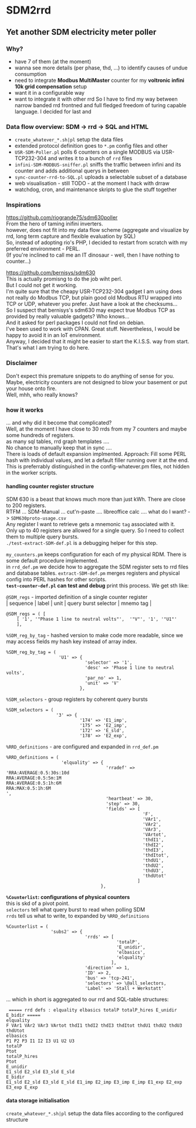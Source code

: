 # SDM2rrd
## Yet another SDM electricity meter poller
### Why?
* have 7 of them (at the moment)
* wanna see more details (per phase, thd, ...) to identify causes of undue consumption
* need to integrate **Modbus MultiMaster** counter for my **voltronic infini 10k grid compensation** setup
* want it in a configurable way
* want to integrate it with other rrd
So I have to find my way between narrow banded rrd frontned and full fledged freedom of turing capable language.
I decided for last and 


### Data flow overview: SDM -> rrd -> SQL and HTML
* `create_whatever_*.sh|pl` setup the data files
* extended protocol definition goes to `*.pm` config files and other
* `USR-SDM-Poller.pl` polls 6 counters on a single MODBUS via USR-TCP232-304 and writes it to a bunch of `rrd` files
* `infini-SDM-MODBUS-sniffer.pl` sniffs the traffic between infini and its counter and adds additional querys in between
* `sync-counter-rrd-to-SQL.pl` uploads a selectable subset of a database
* web visualisation - still TODO - at the moment I hack with drraw
* watchdog, cron, and maintenance skripts to glue the stuff together



### Inspirations
https://github.com/riogrande75/sdm630poller  
From the hero of taming inifini inverters.  
however, does not fit into my data flow scheme (aggregate and visualize by rrd, long term capture and flexible evaluation by SQL)  
So, instead of adopting rio's PHP, I decided to restart from scratch with my preferred environment - PERL.  
(If you're inclined to call me an IT dinosaur - well, then I have nothing to counter...)  
  
https://github.com/bernisys/sdm630  
This is actually promisng to do the job wiht perl.  
But I could not get it working.  
I'm quite sure that the cheapy USR-TCP232-304 gadget I am using does not really do Modbus TCP, but plain good old Modbus RTU wrapped into TCP or UDP, whatever you prefer. Just have a look at the checksums...   
So I suspect that bernisys's sdm630 may expect true Modbus TCP as provided by really valuable gadgets? Who knows...  
And it asked for perl packages I could not find on debian.  
I've been used to work with CPAN. Great stuff. Nevertheless, I would be happy to avoid it in an IoT environment.  
Anyway, I decided that it might be easier to start the K.I.S.S. way from start.  
That's what I am trying to do here.  

### Disclaimer
Don't expect this premature snippets to do anything of sense for you.  
Maybe, electricity counters are not designed to blow your basement or put your house onto fire.  
Well, mhh, who really knows?




### how it works 
... and why did it become that complicated?  
Well, at the moment I have close to 30 rrds from my 7 counters and maybe some hundreds of registers.  
as many sql tables, rrd graph templates ....  
No chance to manually keep that in sync ....  
There is loads of default expansion implmented. Approach: Fill some PERL hash with individual values, and let a default filler running over it at the end. This is preferrably distinguished in the config-whatever.pm files, not hidden in the worker scripts.   

#### handling counter register structure

SDM 630 is a beast that knows much more than just kWh. There are close to 200 registers.  
RTFM ... SDM-Manual ... cut'n-paste .... libreoffice calc .... what do I want? ->  `SDM630proto-usage.csv`  
Any register I want to retrieve gets a mnemonic `tag` associated with it.  
Only up to 40 registers are allowed for a single query. So I need to collect them to multiple query bursts.  
 `./test-extract-SDM-def.pl` is a debugging helper for this step.
 
 `my_counters.pm` keeps configuration for each of my physical RDM. There is some default procedure implemented.  
 in `rrd_def.pm` we decide how to aggregate the SDM register sets to rrd files and database tables.
 `extract-SDM-def.pm` merges registers and physical config into PERL hashes for other scripts.  
**`test-counter-def.pl` can test and debug** print this process. We get sth like:

`@SDM_regs` - imported definition of a single counter register  
| sequence | label | unit | query burst selector | mnemo tag |
```
@SDM_regs = ( [
    [ '1', '"Phase 1 line to neutral volts"',  '"V"', '1', '"U1"'
    ],
```

`%SDM_reg_by_tag` - hashed version to make code more readable, since we may access fields my hash key instead of array index.
```
%SDM_reg_by_tag = (
                    'U1' => {
                              'selector' => '1',
                              'desc' => 'Phase 1 line to neutral volts',
                              'par_no' => 1,
                              'unit' => 'V'
                            },
```

`%SDM_selectors` - group registers by coherent query bursts  
```
%SDM_selectors = (
                   '3' => {
                            '174' => 'E1_imp',
                            '175' => 'E2_imp',
                            '172' => 'E_sld',
                            '178' => 'E2_exp',
```

`%RRD_definitions` - are configured and expanded in `rrd_def.pm`  
```
%RRD_definitions = (
                     'elquality' => {
                                      'rradef' => 'RRA:AVERAGE:0.5:30s:10d
RRA:AVERAGE:0.5:5m:1M
RRA:AVERAGE:0.5:1h:6M
RRA:MAX:0.5:1h:6M
',
                                      'heartbeat' => 30,
                                      'step' => 30,
                                      'fields' => [
                                                    'F',
                                                    'VAr1',
                                                    'VAr2',
                                                    'VAr3',
                                                    'VArtot',
                                                    'thdI1',
                                                    'thdI2',
                                                    'thdI3',
                                                    'thdItot',
                                                    'thdU1',
                                                    'thdU2',
                                                    'thdU3',
                                                    'thdUtot'
                                                  ]
                                    },
```

**`%Counterlist`: configurations of physical counters**  
this is skd of a pivot point.  
`selectors` tell what query burst to read when polling SDM  
`rrds` tell us what to write, to expanded by `%RRD_definitions`  
```
%Counterlist = (
                 'subs2' => {
                              'rrds' => [
                                          'totalP',
                                          'E_unidir',
                                          'elbasics',
                                          'elquality'
                                        ],
                              'direction' => 1,
                              'ID' => 2,
                              'bus' => 'tcp-241',
                              'selectors' => \@all_selectors,
                              'Label' => 'Stall + Werkstatt'
```

... which in short is aggregated to our rrd and SQL-table structures:
```
 ===== rrd defs : elquality elbasics totalP totalP_hires E_unidir E_bidir =====
elquality
F VAr1 VAr2 VAr3 VArtot thdI1 thdI2 thdI3 thdItot thdU1 thdU2 thdU3 thdUtot
elbasics
P1 P2 P3 I1 I2 I3 U1 U2 U3
totalP
Ptot
totalP_hires
Ptot
E_unidir
E1_sld E2_sld E3_sld E_sld
E_bidir
E1_sld E2_sld E3_sld E_sld E1_imp E2_imp E3_imp E_imp E1_exp E2_exp E3_exp E_exp
```

  
#### data storage initialisation

`create_whatever_*.sh|pl` setup the data files according to the configured structure


